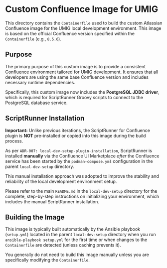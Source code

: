 # Custom Confluence Image for UMIG

This directory contains the `Containerfile` used to build the custom Atlassian
Confluence image for the UMIG local development environment. This image is based
on the official Confluence version specified within the `Containerfile` (e.g.,
`8.5.6`).

## Purpose

The primary purpose of this custom image is to provide a consistent Confluence
environment tailored for UMIG development. It ensures that all developers are
using the same base Confluence version and includes necessary runtime
dependencies.

Specifically, this custom image now includes the **PostgreSQL JDBC driver**,
which is required for ScriptRunner Groovy scripts to connect to the PostgreSQL
database service.

## ScriptRunner Installation

**Important:** Unlike previous iterations, the ScriptRunner for Confluence
plugin is **NOT** pre-installed or copied into this image during the build
process.

As per `ADR-007: local-dev-setup-plugin-installation`, ScriptRunner is installed
**manually** via the Confluence UI Marketplace _after_ the Confluence service
has been started by the `podman-compose.yml` configuration in the parent
`local-dev-setup` directory.

This manual installation approach was adopted to improve the stability and
reliability of the local development environment setup.

Please refer to the main `README.md` in the `local-dev-setup` directory for the
complete, step-by-step instructions on initializing your environment, which
includes the manual ScriptRunner installation.

## Building the Image

This image is typically built automatically by the Ansible playbook
(`setup.yml`) located in the parent `local-dev-setup` directory when you run
`ansible-playbook setup.yml` for the first time or when changes to the
`Containerfile` are detected (unless caching prevents it).

You generally do not need to build this image manually unless you are
specifically modifying the `Containerfile`.
